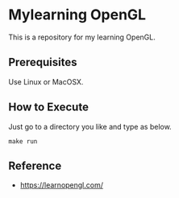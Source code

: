 # Mylearning OpenGL
This is a repository for my learning OpenGL.

## Prerequisites
Use Linux or MacOSX.

## How to Execute
Just go to a directory you like and type as below.
```
make run
```

## Reference
- https://learnopengl.com/